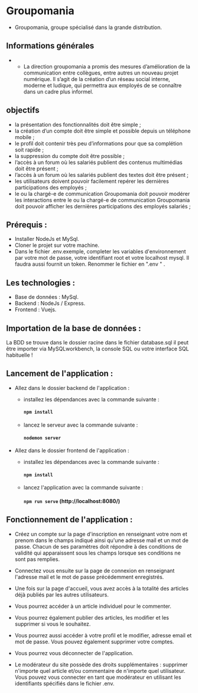 # Groupomania #

-  Groupomania, groupe spécialisé dans la grande distribution.

## Informations générales

- - La direction groupomania a promis des mesures d’amélioration de la communication entre collègues,
entre autres un nouveau projet numérique. Il s’agit de la création d’un réseau social interne,
moderne et ludique, qui permettra aux employés de se connaître dans un cadre plus informel.

## objectifs

- la présentation des fonctionnalités doit être simple ;
- la création d’un compte doit être simple et possible depuis un téléphone mobile ;
- le profil doit contenir très peu d’informations pour que sa complétion soit rapide ;
- la suppression du compte doit être possible ;
- l’accès à un forum où les salariés publient des contenus multimédias doit être présent ;
- l’accès à un forum où les salariés publient des textes doit être présent ;
- les utilisateurs doivent pouvoir facilement repérer les dernières participations des employés ;
- le ou la chargé-e de communication Groupomania doit pouvoir modérer les interactions entre
le ou la chargé-e de communication Groupomania doit pouvoir afficher les dernières participations des employés salariés ;

## Prérequis :

- Installer NodeJs et MySql.
- Cloner le projet sur votre machine.
- Dans le fichier .env.exemple, completer les variables d'environnement par votre mot de passe, votre identifiant root et votre localhost mysql. Il faudra aussi fournit un token.   Renommer le fichier en ".env " .

## Les technologies :

- Base de données : MySql.
- Backend : NodeJs / Express.
- Frontend : Vuejs.

## Importation de la base de données :

La BDD se trouve dans le dossier racine dans le fichier database.sql il peut être importer via MySQLworkbench, la console SQL ou votre interface SQL habituelle !

## Lancement de l'application :

- Allez dans le dossier backend de l'application :

  - installez les dépendances avec la commande suivante :
    #### `npm install`
  - lancez le serveur avec la commande suivante :
    #### `nodemon server`
    
- Allez dans le dossier frontend de l'application :

  - installez les dépendances avec la commande suivante :
    #### `npm install`
  - lancez l'application avec la commande suivante :
    #### `npm run serve` (http://localhost:8080/)


## Fonctionnement de l'application :

- Créez un compte sur la page d'inscription en renseignant votre nom et prenom dans le champs indiqué ainsi qu'une adresse mail et un mot de passe. 
  Chacun de ses paramètres doit répondre à des conditions de validité qui apparaissent sous les champs lorsque ses conditions ne sont pas remplies.

- Connectez vous ensuite sur la page de connexion en renseignant l'adresse mail et le mot de passe précédemment enregistrés.

- Une fois sur la page d'accueil, vous avez accès à la totalité des articles déjà publiés par les autres utilisateurs. 

- Vous pourrez accéder à un article individuel pour le commenter.

- Vous pourrez également publier des articles, les modifier et les supprimer si vous le souhaitez.

- Vous pourrez aussi accéder à votre profil et le modifier, adresse email et mot de passe. Vous pouvez également supprimer votre comptes.

- Vous pourrez vous déconnecter de l'application.

- Le modérateur du site possède des droits supplémentaires : supprimer n'importe quel article et/ou commentaire de n'importe quel utilisateur.
  Vous pouvez vous connecter en tant que modérateur en utilisant les identifiants spécifiés dans le fichier .env.
